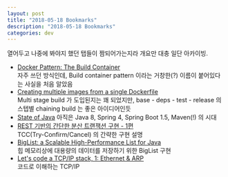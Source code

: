 ```yaml
---
layout: post
title: "2018-05-18 Bookmarks"
description: "2018-05-18 Bookmarks"
categories: dev
---
```


열어두고 나중에 봐야지 했던 탭들이 짬되어가는지라 개요만 대충 일단 아카이빙.

* [Docker Pattern: The Build Container](https://medium.com/@alexeiled/docker-pattern-the-build-container-b0d0e86ad601)  
  자주 쓰던 방식인데, Build container pattern 이라는 거창한(?) 이름이 붙어있다는 사실을 처음 알았음
* [Creating multiple images from a single Dockerfile](https://adilsoncarvalho.com/creating-multiple-images-from-a-single-dockerfile-3f69254b6137)  
  Multi stage build 가 도입된지는 꽤 되었지만, base - deps - test - release 의 스텝별 chaining build 는 좋은 아이디어인듯
* [State of Java](http://www.baeldung.com/java-in-2018)
  아직은 Java 8, Spring 4, Spring Boot 1.5, Maven(!) 의 시대
* [REST 기반의 간단한 분산 트랜잭션 구현 - 1편](https://www.popit.kr/rest-%EA%B8%B0%EB%B0%98%EC%9D%98-%EA%B0%84%EB%8B%A8%ED%95%9C-%EB%B6%84%EC%82%B0-%ED%8A%B8%EB%9E%9C%EC%9E%AD%EC%85%98-%EA%B5%AC%ED%98%84-1%ED%8E%B8/)  
  TCC(Try-Confirm/Cancel) 의 간략한 구현 설명
* [BigList: a Scalable High-Performance List for Java](https://dzone.com/articles/biglist-scalable-high)  
  힙 메모리상에 대용량의 데이터를 저장하기 위한 BigList 구현
* [Let's code a TCP/IP stack, 1: Ethernet & ARP](http://www.saminiir.com/lets-code-tcp-ip-stack-1-ethernet-arp/)  
  코드로 이해하는 TCP/IP
